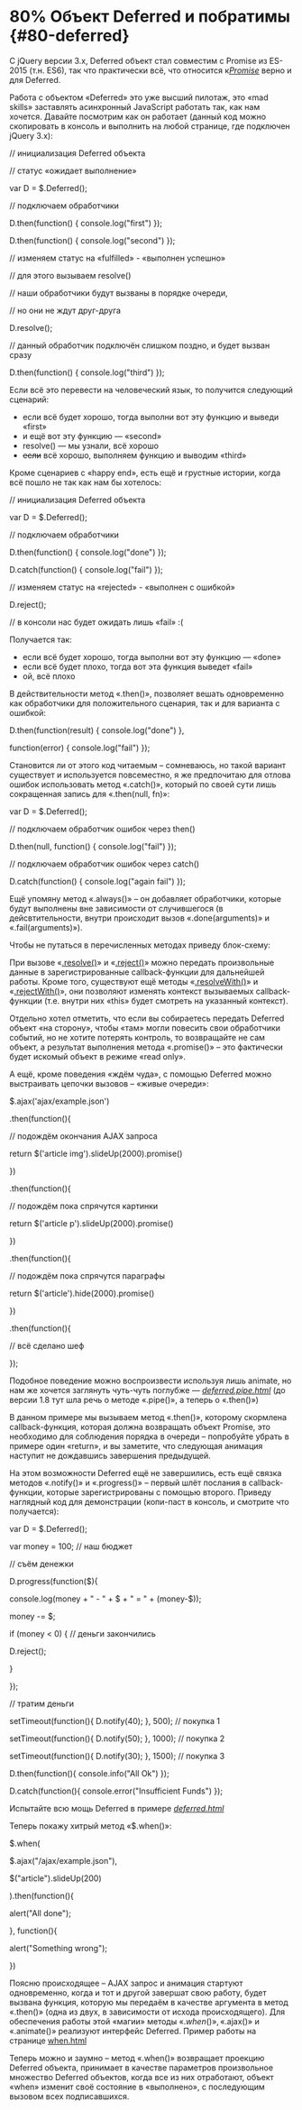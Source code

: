 # 80% Объект Deferred и побратимы {#80-deferred}

С jQuery версии 3.x, Deferred объект стал совместим с Promise из ES-2015 (т.н. ES6), так что практически всё, что относится к[_Promise_](https://learn.javascript.ru/promise) верно и для Deferred.

Работа с объектом «Deferred» это уже высший пилотаж, это «mad skills» заставлять асинхронный JavaScript работать так, как нам хочется. Давайте посмотрим как он работает (данный код можно скопировать в консоль и выполнить на любой странице, где подключен jQuery 3.x):

// инициализация Deferred объекта

// статус «ожидает выполнение»

var D = $.Deferred();

// подключаем обработчики

D.then(function() { console.log("first") });

D.then(function() { console.log("second") });

// изменяем статус на «fulfilled» - «выполнен успешно»

// для этого вызываем resolve()

// наши обработчики будут вызваны в порядке очереди,

// но они не ждут друг-друга

D.resolve();

// данный обработчик подключён слишком поздно, и будет вызван сразу

D.then(function() { console.log("third") });

Если всё это перевести на человеческий язык, то получится следующий сценарий:

*   если всё будет хорошо, тогда выполни вот эту функцию и выведи «first»
*   и ещё вот эту функцию — «second»
*   resolve() — мы узнали, всё хорошо
*   ~~если~~ всё хорошо, выполняем функцию и выводим «third»

Кроме сценариев с «happy end», есть ещё и грустные истории, когда всё пошло не так как нам бы хотелось:

// инициализация Deferred объекта

var D = $.Deferred();

// подключаем обработчики

D.then(function() { console.log("done") });

D.catch(function() { console.log("fail") });

// изменяем статус на «rejected» - «выполнен с ошибкой»

D.reject();

// в консоли нас будет ожидать лишь «fail» :(

Получается так:

*   если всё будет хорошо, тогда выполни вот эту функцию — «done»
*   если всё будет плохо, тогда вот эта функция выведет «fail»
*   ой, всё плохо

В действительности метод «.then()», позволяет вешать одновременно как обработчики для положительного сценария, так и для варианта с ошибкой:

D.then(function(result) { console.log("done") },

function(error) { console.log("fail") });

Становится ли от этого код читаемым – сомневаюсь, но такой вариант существует и используется повсеместно, я же предпочитаю для отлова ошибок использовать метод «.catch()», который по своей сути лишь сокращенная запись для «.then(null, fn)»:

var D = $.Deferred();

// подключаем обработчик ошибок через then()

D.then(null, function() { console.log("fail") });

// подключаем обработчик ошибок через catch()

D.catch(function() { console.log("again fail") });

Ещё упомяну метод «.always()» – он добавляет обработчики, которые будут выполнены вне зависимости от случившегося (в дейсвтительности, внутри происходит вызов «.done(arguments)» и «.fail(arguments)»).

Чтобы не путаться в перечисленных методах приведу блок-схему:

При вызове «[.resolve()](http://api.jquery.com/deferred.resolve/)» и «[.reject()](http://api.jquery.com/deferred.reject/)» можно передать произвольные данные в зарегистрированные callback-функции для дальнейшей работы. Кроме того, существуют ещё методы «[.resolveWith()](http://api.jquery.com/deferred.resolveWith/)» и «[.rejectWith()](http://api.jquery.com/deferred.rejectWith/)», они позволяют изменять контекст вызываемых callback-функции (т.е. внутри них «this» будет смотреть на указанный контекст).

Отдельно хотел отметить, что если вы собираетесь передать Deferred объект «на сторону», чтобы «там» могли повесить свои обработчики событий, но не хотите потерять контроль, то возвращайте не сам объект, а результат выполнения метода «.promise()» – это фактически будет искомый объект в режиме «read only».

А ещё, кроме поведения «ждём чуда», с помощью Deferred можно выстраивать цепочки вызовов – «живые очереди»:

$.ajax('ajax/example.json')

.then(function(){

// подождём окончания AJAX запроса

return $('article img').slideUp(2000).promise()

})

.then(function(){

// подождём пока спрячутся картинки

return $('article p').slideUp(2000).promise()

})

.then(function(){

// подождём пока спрячутся параграфы

return $('article').hide(2000).promise()

})

.then(function(){

// всё сделано шеф

});

Подобное поведение можно воспроизвести используя лишь animate, но нам же хочется заглянуть чуть-чуть поглубже — [_deferred.pipe.html_](http://anton.shevchuk.name/book/code/deferred.pipe.html) (до версии 1.8 тут шла речь о методе «.pipe()», а теперь о «.then()»)

В данном примере мы вызываем метод «.then()», которому скормлена callback-функция, которая должна возвращать объект Promise, это необходимо для соблюдения порядка в очереди – попробуйте убрать в примере один «return», и вы заметите, что следующая анимация наступит не дождавшись завершения предыдущей.

На этом возможности Deferred ещё не завершились, есть ещё связка методов «.notify()» и «.progress()» – первый шлёт послания в callback-функции, которые зарегистрированы с помощью второго. Приведу наглядный код для демонстрации (копи-паст в консоль, и смотрите что получается):

var D = $.Deferred();

var money = 100; // наш бюджет

// съём денежки

D.progress(function($){

console.log(money + " - " + $ + " = " + (money-$));

money -= $;

if (money < 0) { // деньги закончились

D.reject();

}

});

// тратим деньги

setTimeout(function(){ D.notify(40); }, 500); // покупка 1

setTimeout(function(){ D.notify(50); }, 1000); // покупка 2

setTimeout(function(){ D.notify(30); }, 1500); // покупка 3

D.then(function(){ console.info("All Ok") });

D.catch(function(){ console.error("Insufficient Funds") });

Испытайте всю мощь Deferred в примере [_deferred.html_](http://anton.shevchuk.name/book/code/deferred.html)

Теперь покажу хитрый метод «$.when()»:

$.when(

$.ajax("/ajax/example.json"),

$("article").slideUp(200)

).then(function(){

alert("All done");

}, function(){

alert("Something wrong");

})

Поясню происходящее – AJAX запрос и анимация стартуют одновременно, когда и тот и другой завершат свою работу, будет вызвана функция, которую мы передаём в качестве аргумента в метод «.then()» (одна из двух, в зависимости от исхода происходящего). Для обеспечения работы этой «магии» методы «$.when()», «$.ajax()» и «.animate()» реализуют интерфейс Deferred. Пример работы на странице [when.html](http://anton.shevchuk.name/book/code/when.html)

Теперь можно и заумно – метод «.when()» возвращает проекцию Deferred объекта, принимает в качестве параметров произвольное множество Deferred объектов, когда все из них отработают, объект «when» изменит своё состояние в «выполнено», с последующим вызовом всех подписавшихся.